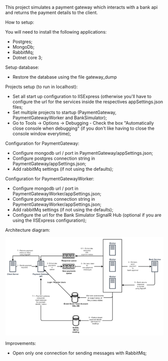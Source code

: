 This project simulates a payment gateway which interacts with a bank api and returns the payment details to the client.

How to setup:

You will need to install the following applications:

- Postgres;
- MongoDb;
- RabbitMq;
- Dotnet core 3;

Setup database:

- Restore the database using the file gateway_dump

Projects setup (to run in localhost):

- Set all start up configuration to IISExpress (otherwise you'll have to configure the url for the services inside the respectives appSettings.json files;
- Set multiple projects to startup (PaymentGateway, PaymentGatewayWorker and BankSimulator);
- Go to Tools -> Options -> Debugging - Check the box "Automatically close console when debugging" (if you don't like having to close the console window everytime);

Configuration for PaymentGateway:

- Configure mongodb url / port in PaymentGateway/appSettings.json;
- Configure postgres connection string in PaymentGateway/appSettings.json;
- Add rabbitMq settings (if not using the defaults);

Configuration for PaymentGatewayWorker: 

- Configure mongodb url / port in PaymentGatewayWorker/appSettings.json;
- Configure postgres connection string in PaymentGatewayWorker/appSettings.json;
- Add rabbitMq settings (if not using the defaults);
- Configure the url for the Bank Simulator SignalR Hub (optional if you are using the IISExpress configuration);

Architecture diagram:

![Architecture diagram](https://github.com/domicioam/gateway/blob/master/Architecture.png)

Improvements: 

- Open only one connection for sending messages with RabbitMq;
